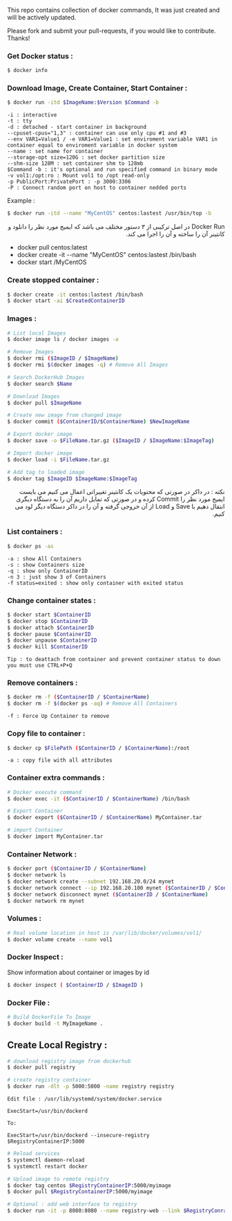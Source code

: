 
This repo contains collection of docker commands, It was just created and will be actively updated. 

Please fork and submit your pull-requests, if you would like to contribute. Thanks!

### Get Docker status :
```bash
$ docker info 
```

### Download Image, Create Container, Start Container : 

```bash
$ docker run -itd $ImageName:$Version $Command -b
```
```
-i : interactive
-t : tty
-d : detached - start container in background
--cpuset-cpus="1,3" : container can use only cpu #1 and #3
--env VAR1=Value1 / -e VAR1=Value1 : set enviroment variable VAR1 in container equal to enviroment variable in docker system
--name : set name for container
--storage-opt size=120G : set docker partition size
--shm-size 128M : set container shm to 128mb
$Command -b : it's optional and run specified command in binary mode
-v vol1:/opt:ro : Mount vol1 to /opt read-only
-p PublicPort:PrivatePort : -p 3000:3306
-P : Connect random port on host to container nedded ports
```
Example :
```bash
$ docker run -itd --name "MyCentOS" centos:lastest /usr/bin/top -b
```
<div dir="rtl">
Docker Run در اصل ترکیبی از ۳ دستور مختلف می باشد که ایمیج مورد نظر را دانلود و کانتینر آن را ساخته و آن را اجرا می کند.
</div>

- docker pull centos:latest
- docker create -it --name "MyCentOS" centos:lastest /bin/bash
- docker start /MyCentOS

### Create stopped container :
```bash
$ docker create -it centos:lastest /bin/bash
$ docker start -ai $CreatedContainerID
```

### Images :

```bash
# List local Images
$ docker image ls / docker images -a

# Remove Images
$ docker rmi ($ImageID / $ImageName)
$ docker rmi $(docker images -q) # Remove All Images

# Search DockerHub Images
$ docker search $Name

# Download Images
$ docker pull $ImageName

# Create new image from changed image
$ docker commit ($ContainerID/$ContainerName) $NewImageName

# Export docker image
$ docker save -o $FileName.tar.gz ($ImageID / $ImageName:$ImageTag)

# Import docker image
$ docker load -i $FileName.tar.gz

# Add tag to loaded image
$ docker tag $ImageID $ImageName:$ImageTag
```


<div dir="rtl">
نکته : در داکر در صورتی که محتویات یک کانتینر تغییراتی اعمال می کنیم می بایست ایمیج مورد نظر را Commit کرده و در صورتی که تمایل داریم آن را به دستگاه دیگری انتقال دهیم با Save و Load از آن خروجی گرفته و آن را در داکر دستگاه دیگر لود می کنیم.
</div>

### List containers :
```bash
$ docker ps -as
```
```
-a : show All Containers
-s : show Containers size
-q : show only ContainerID
-n 3 : just show 3 of Containers
-f status=exited : show only container with exited status
```

### Change container states :
```bash
$ docker start $ContainerID
$ docker stop $ContainerID
$ docker attach $ContainerID
$ docker pause $ContainerID 
$ docker unpause $ContainerID 
$ docker kill $ContainerID 
```
```
Tip : to deattach from container and prevent container status to down you must use CTRL+P+Q
```

### Remove containers :
```bash
$ docker rm -f ($ContainerID / $ContainerName)
$ docker rm -f $(docker ps -aq) # Remove All Containers
```
```
-f : Force Up Container to remove
```

### Copy file to container :
```bash
$ docker cp $FilePath ($ContainerID / $ContainerName):/root
```
```
-a : copy file with all attributes
```

### Container extra commands :
```bash
# Docker execute command
$ docker exec -it ($ContainerID / $ContainerName) /bin/bash

# Export Container
$ docker export ($ContainerID / $ContainerName) MyContainer.tar

# import Container
$ docker import MyContainer.tar
```

### Container Network : 
```bash
$ docker port ($ContainerID / $ContainerName)
$ docker network ls
$ docker network create --subnet 192.168.20.0/24 mynet
$ docker network connect --ip 192.168.20.100 mynet ($ContainerID / $ContainerName)
$ docker network disconnect mynet ($ContainerID / $ContainerName)
$ docker network rm mynet
```

### Volumes :
```bash
# Real volume location in host is /var/lib/docker/volumes/vol1/
$ docker volume create --name vol1
```

### Docker Inspect :
Show information about container or images by id
```bash
$ docker inspect ( $ContainerID / $ImageID )
```

### Docker File :
```bash
# Build DockerFile To Image
$ docker build -t MyImageName .
```

## Create Local Registry :
```bash
# download registry image from dockerhub
$ docker pull registry

# create registry container
$ docker run -dlt -p 5000:5000 -name registry registry
```
```
Edit file : /usr/lib/systemd/system/docker.service

ExecStart=/usr/bin/dockerd

To:

ExecStart=/usr/bin/dockerd --insecure-registry $RegistryContainerIP:5000
```

```bash
# Reload services
$ systemctl daemon-reload
$ systemctl restart docker

# Upload image to remote registry
$ docker tag centos $RegistryContainerIP:5000/myimage
$ docker pull $RegistryContainerIP:5000/myimage

# Optional : add web interface to registry
$ docker run -it -p 8080:8080 --name registry-web --link $RegistryConrainerName -e REGISTRY_URL=http://registry-srv:5000/v2 -e REGISTRY_NAME=localhost:5000 hyper/docker-registry-web
```